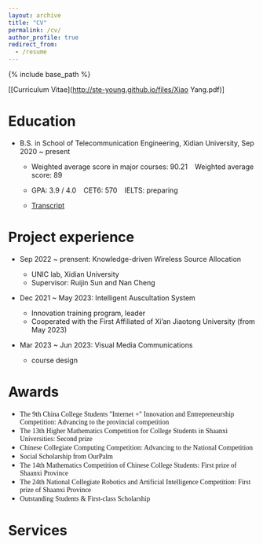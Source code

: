 ```yaml
---
layout: archive
title: "CV"
permalink: /cv/
author_profile: true
redirect_from:
  - /resume
---
```


{% include base_path %}

[[Curriculum Vitae](http://ste-young.github.io/files/Xiao Yang.pdf)]

Education
======
* B.S. in School of Telecommunication Engineering, Xidian University, Sep 2020 ~ present

  * Weighted average score in major courses: 90.21  &ensp;  Weighted average score: 89

  * GPA: 3.9 / 4.0  &ensp;  CET6: 570  &ensp;   IELTS: preparing

  * [Transcript](http://ste-young.github.io/files/transcript.pdf)

Project experience
======
* Sep 2022 ~ prensent: Knowledge-driven Wireless Source Allocation
  * UNIC lab, Xidian University
  * Supervisor: Ruijin Sun and Nan Cheng

* Dec 2021 ~ May 2023: Intelligent Auscultation System
  * Innovation training program, leader
  * Cooperated with the First Affiliated of Xi’an Jiaotong University (from May 2023)

  
* Mar 2023 ~ Jun 2023: Visual Media Communications
   * course design


Awards
======
* <font face="微软雅黑">The 9th China College Students "Internet +" Innovation and Entrepreneurship Competition: Advancing to the provincial competition</font>
* <font face="微软雅黑">The 13th Higher Mathematics Competition for College Students in Shaanxi Universities: Second prize</font>
* <font face="微软雅黑">Chinese Collegiate Computing Competition: Advancing to the National Competition</font>
* <font face="微软雅黑">Social Scholarship from OurPalm</font>
* <font face="微软雅黑">The 14th Mathematics Competition of Chinese College Students: First prize of Shaanxi Province</font>
* <font face="微软雅黑">The 24th National Collegiate Robotics and Artificial Intelligence Competition: First prize of Shaanxi Province</font>
* <font face="微软雅黑">Outstanding Students & First-class Scholarship</font>

Services
======



